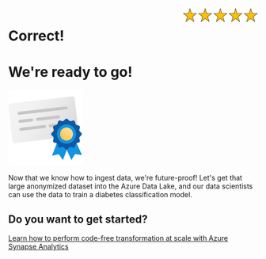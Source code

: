 <style>
.button  {
  border: none;
  color: black;
  padding: 12px 28px;
  background-color: white;
  border: 2px solid #008CBA;
  transition-duration: 0.4s;
  display: block;
  margin-left: auto;
  margin-right: auto;
}
.button:hover  {
  background-color: #008CBA;
  color: white; 
  border: 2px solid #008CBA;
}
.resetbutton  {
  border: none;
  color: black;
  float: right;
  padding: 12px 28px;
  background-color: white;
  border: 2px solid #f44336;
  transition-duration: 0.4s;
}
.resetbutton:hover  {
  background-color: #f44336;
  color: white; 
  border: 2px solid #f44336;
}
</style>

<img style="float: right;width:30%;" src="./media/5-points.png">

# Correct!

# We're ready to go!

<img style="width:30%;" src="./media/reward.png">

Now that we know how to ingest data, we're future-proof! Let's get that large anonymized dataset into the Azure Data Lake, and our data scientists can use the data to train a diabetes classification model.

## Do you want to get started?

[Learn how to perform code-free transformation at scale with Azure Synapse Analytics](https://learn.microsoft.com/training/modules/code-free-transformation-scale/)

